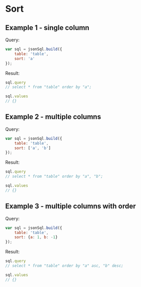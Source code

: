 # Sort

## Example 1 - single column

Query:

``` js
var sql = jsonSql.build({
    table: 'table',
    sort: 'a'
});
```

Result:

``` js
sql.query
// select * from "table" order by "a";

sql.values
// {}
```

## Example 2 - multiple columns

Query:

``` js
var sql = jsonSql.build({
    table: 'table',
    sort: ['a', 'b']
});
```

Result:

``` js
sql.query
// select * from "table" order by "a", "b";

sql.values
// {}
```

## Example 3 - multiple columns with order

Query:

``` js
var sql = jsonSql.build({
    table: 'table',
    sort: {a: 1, b: -1}
});
```

Result:

``` js
sql.query
// select * from "table" order by "a" asc, "b" desc;

sql.values
// {}
```
